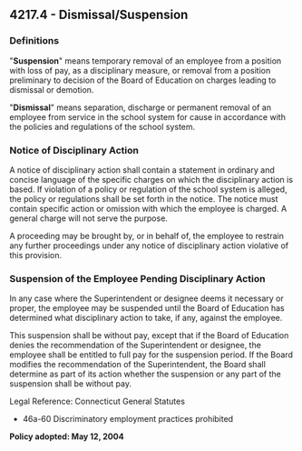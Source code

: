 ## 4217.4 - Dismissal/Suspension

### Definitions

"**Suspension**" means temporary removal of an employee from a position with loss of pay, as a disciplinary measure, or removal from a position preliminary to decision of the Board of Education on charges leading to dismissal or demotion.

"**Dismissal**" means separation, discharge or permanent removal of an employee from service in the school system for cause in accordance with the policies and regulations of the school system.

### Notice of Disciplinary Action

A notice of disciplinary action shall contain a statement in ordinary and concise language of the specific charges on which the disciplinary action is based.  If violation of a policy or regulation of the school system is alleged, the policy or regulations shall be set forth in the notice. The notice must contain specific action or omission with which the employee is charged.  A general charge will not serve the purpose.

A proceeding may be brought by, or in behalf of, the employee to restrain any further proceedings under any notice of disciplinary action violative of this provision.

### Suspension of the Employee Pending Disciplinary Action

In any case where the Superintendent or designee deems it necessary or proper, the employee may be suspended until the Board of Education has determined what disciplinary action to take, if any, against the employee.

This suspension shall be without pay, except that if the Board of Education denies the recommendation of the Superintendent or designee, the employee shall be entitled to full pay for the suspension period.  If the Board modifies the recommendation of the Superintendent, the Board shall determine as part of its action whether the suspension or any part of the suspension shall be without pay.

Legal Reference:   Connecticut General Statutes

* 46a-60 Discriminatory employment practices prohibited

**Policy adopted:  May 12, 2004**
